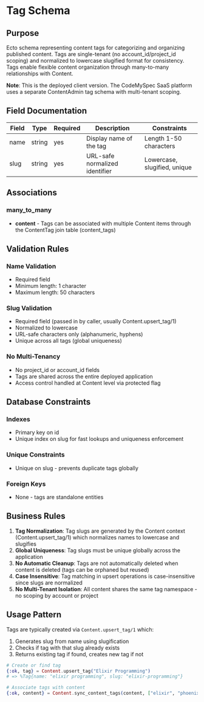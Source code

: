 # Tag Schema

## Purpose

Ecto schema representing content tags for categorizing and organizing published content. Tags are single-tenant (no account_id/project_id scoping) and normalized to lowercase slugified format for consistency. Tags enable flexible content organization through many-to-many relationships with Content.

**Note**: This is the deployed client version. The CodeMySpec SaaS platform uses a separate ContentAdmin tag schema with multi-tenant scoping.

## Field Documentation

| Field | Type   | Required | Description                        | Constraints                |
| ----- | ------ | -------- | ---------------------------------- | -------------------------- |
| name  | string | yes      | Display name of the tag            | Length 1-50 characters     |
| slug  | string | yes      | URL-safe normalized identifier     | Lowercase, slugified, unique |

## Associations

### many_to_many
- **content** - Tags can be associated with multiple Content items through the ContentTag join table (content_tags)

## Validation Rules

### Name Validation
- Required field
- Minimum length: 1 character
- Maximum length: 50 characters

### Slug Validation
- Required field (passed in by caller, usually Content.upsert_tag/1)
- Normalized to lowercase
- URL-safe characters only (alphanumeric, hyphens)
- Unique across all tags (global uniqueness)

### No Multi-Tenancy
- No project_id or account_id fields
- Tags are shared across the entire deployed application
- Access control handled at Content level via protected flag

## Database Constraints

### Indexes
- Primary key on id
- Unique index on slug for fast lookups and uniqueness enforcement

### Unique Constraints
- Unique on slug - prevents duplicate tags globally

### Foreign Keys
- None - tags are standalone entities

## Business Rules

1. **Tag Normalization**: Tag slugs are generated by the Content context (Content.upsert_tag/1) which normalizes names to lowercase and slugifies
2. **Global Uniqueness**: Tag slugs must be unique globally across the application
3. **No Automatic Cleanup**: Tags are not automatically deleted when content is deleted (tags can be orphaned but reused)
4. **Case Insensitive**: Tag matching in upsert operations is case-insensitive since slugs are normalized
5. **No Multi-Tenant Isolation**: All content shares the same tag namespace - no scoping by account or project

## Usage Pattern

Tags are typically created via `Content.upsert_tag/1` which:
1. Generates slug from name using slugification
2. Checks if tag with that slug already exists
3. Returns existing tag if found, creates new tag if not

```elixir
# Create or find tag
{:ok, tag} = Content.upsert_tag("Elixir Programming")
# => %Tag{name: "elixir programming", slug: "elixir-programming"}

# Associate tags with content
{:ok, content} = Content.sync_content_tags(content, ["elixir", "phoenix", "liveview"])
```